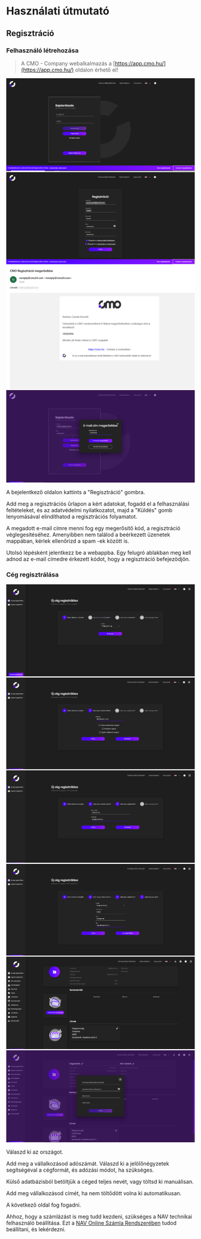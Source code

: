 # Használati útmutató

## Regisztráció

### Felhasználó létrehozása

<div class="images-list">

> A CMO - Company webalkalmazás a [https://app.cmo.hu/](https://app.cmo.hu/) oldalon érhető el!

![CMO - Company felhasználó regisztrálása](../_media/webapp/felhasznalo-reg/1.PNG)
![CMO - Company felhasználó regisztrálása](../_media/webapp/felhasznalo-reg/2.PNG)
![CMO - Company felhasználó regisztrálása](../_media/webapp/felhasznalo-reg/3.PNG)
![CMO - Company felhasználó regisztrálása](../_media/webapp/felhasznalo-reg/4.PNG)


A bejelentkező oldalon kattints a "Regisztráció" gombra.

Add meg a regisztrációs űrlapon a kért adatokat, fogadd el a felhasználási feltételeket, és az adatvédelmi nyilatkozatot, majd a "Küldés" gomb lenyomásával elindíthatod a regisztrációs folyamatot.

A megadott e-mail címre menni fog egy megerősítő kód, a regisztráció véglegesítéséhez. 
Amenyibben nem találod a beérkezett üzenetek mappában, kérlek ellenőrizd a spam -ek között is.

Utolsó lépésként jelentkezz be a webappba. Egy felugró ablakban meg kell adnod az e-mail címedre érkezett kódot, hogy a regisztráció befejezödjön.

</div>

### Cég regisztrálása

<div class="images-list">

![CMO - Company cég létrehozása](../_media/webapp/ceg-reg/5.PNG)
![CMO - Company cég létrehozása](../_media/webapp/ceg-reg/6.PNG)
![CMO - Company cég létrehozása](../_media/webapp/ceg-reg/7.PNG)
![CMO - Company cég létrehozása](../_media/webapp/ceg-reg/8.PNG)
![CMO - Company cég létrehozása](../_media/webapp/ceg-reg/9.PNG)
![CMO - Company cég létrehozása](../_media/webapp/ceg-reg/10.PNG)

Válaszd ki az országot.

Add meg a vállalkozásod adószámát. Válaszd ki a jelölőnégyzetek segítségéval a cégformát, és adózási módot, ha szükséges.

Külső adatbázisból betöltjük a céged teljes nevét, vagy töltsd ki manuálisan.

Add meg vállalkozásod címét, ha nem töltődött volna ki automatikusan.

A következő oldal fog fogadni.

Ahhoz, hogy a számlázást is meg tudd kezdeni, szükséges a NAV technikai felhasználó beállítása. Ezt a [NAV Online Számla Rendszerében](https://onlineszamla.nav.gov.hu/home) tudod beállítani, és lekérdezni.

</div>